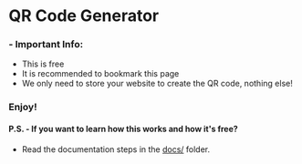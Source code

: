 # QR Code Generator
### - Important Info:
- This is free
- It is recommended to bookmark this page
- We only need to store your website to create the QR code, nothing else!

### Enjoy!

#### P.S. - If you want to learn how this works and how it's free?
- Read the documentation steps in the [docs/](will_become_a_link) folder.
